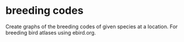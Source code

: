 # breeding codes

Create graphs of the breeding codes of given species at a location.
For breeding bird atlases using ebird.org.


